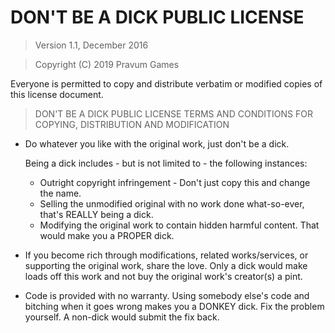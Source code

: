 # DON'T BE A DICK PUBLIC LICENSE

> Version 1.1, December 2016

> Copyright (C) 2019 Pravum Games

Everyone is permitted to copy and distribute verbatim or modified
copies of this license document.

> DON'T BE A DICK PUBLIC LICENSE
> TERMS AND CONDITIONS FOR COPYING, DISTRIBUTION AND MODIFICATION

* Do whatever you like with the original work, just don't be a dick.

   Being a dick includes - but is not limited to - the following instances:

  * Outright copyright infringement - Don't just copy this and change the name.
  * Selling the unmodified original with no work done what-so-ever, that's REALLY being a dick.
  * Modifying the original work to contain hidden harmful content. That would make you a PROPER dick.

* If you become rich through modifications, related works/services, or supporting the original work,
share the love. Only a dick would make loads off this work and not buy the original work's
creator(s) a pint.

* Code is provided with no warranty. Using somebody else's code and bitching when it goes wrong makes
you a DONKEY dick. Fix the problem yourself. A non-dick would submit the fix back.
